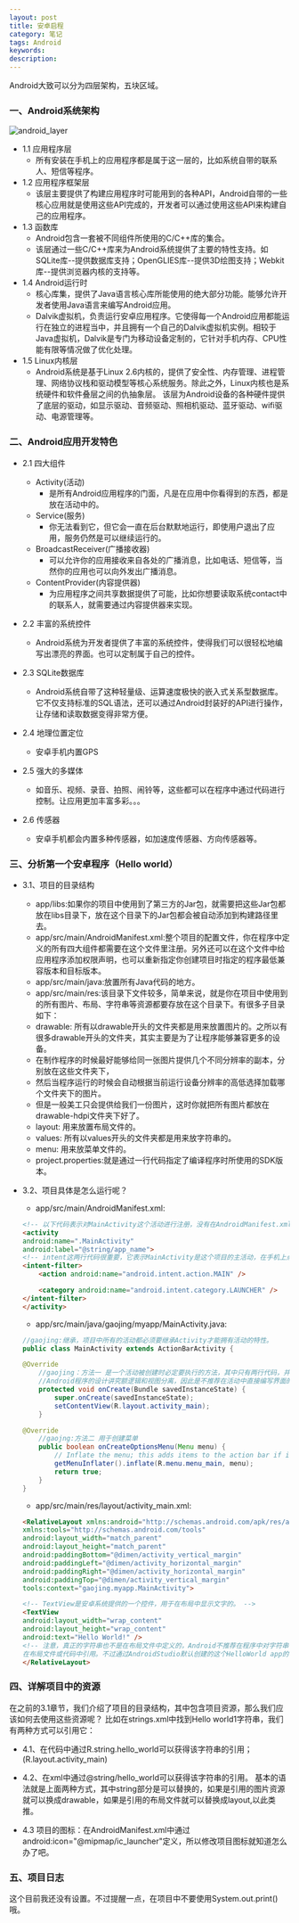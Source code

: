 ```yaml
---
layout: post
title: 安卓启程
category: 笔记
tags: Android
keywords: 
description: 
---
```



Android大致可以分为四层架构，五块区域。

### 一、Android系统架构
![android_layer](/public/img/android_layer.png)

- 1.1 应用程序层
    - 所有安装在手机上的应用程序都是属于这一层的，比如系统自带的联系人、短信等程序。
- 1.2 应用程序框架层
	- 该层主要提供了构建应用程序时可能用到的各种API，Android自带的一些核心应用就是使用这些API完成的，开发者可以通过使用这些API来构建自己的应用程序。
- 1.3 函数库
    - Android包含一套被不同组件所使用的C/C++库的集合。
    - 该层通过一些C/C++库来为Android系统提供了主要的特性支持。如SQLite库--提供数据库支持；OpenGLIES库--提供3D绘图支持；Webkit库--提供浏览器内核的支持等。
- 1.4 Android运行时
    - 核心库集，提供了Java语言核心库所能使用的绝大部分功能。能够允许开发者使用Java语言来编写Android应用。
    - Dalvik虚拟机，负责运行安卓应用程序。它使得每一个Android应用都能运行在独立的进程当中，并且拥有一个自己的Dalvik虚拟机实例。相较于Java虚拟机，Dalvik是专门为移动设备定制的，它针对手机内存、CPU性能有限等情况做了优化处理。
- 1.5 Linux内核层
    - Android系统是基于Linux 2.6内核的，提供了安全性、内存管理、进程管理、网络协议栈和驱动模型等核心系统服务。除此之外，Linux内核也是系统硬件和软件叠层之间的仇抽象层。
    该层为Android设备的各种硬件提供了底层的驱动，如显示驱动、音频驱动、照相机驱动、蓝牙驱动、wifi驱动、电源管理等。


### 二、Android应用开发特色
- 2.1 四大组件
    - Activity(活动)
        - 是所有Android应用程序的门面，凡是在应用中你看得到的东西，都是放在活动中的。
    - Service(服务)
        - 你无法看到它，但它会一直在后台默默地运行，即使用户退出了应用，服务仍然是可以继续运行的。
    - BroadcastReceiver(广播接收器)
        - 可以允许你的应用接收来自各处的广播消息，比如电话、短信等，当然你的应用也可以向外发出广播消息。
    - ContentProvider(内容提供器)
        - 为应用程序之间共享数据提供了可能，比如你想要读取系统contact中的联系人，就需要通过内容提供器来实现。
 
- 2.2 丰富的系统控件
    - Android系统为开发者提供了丰富的系统控件，使得我们可以很轻松地编写出漂亮的界面。也可以定制属于自己的控件。

- 2.3 SQLite数据库
    - Android系统自带了这种轻量级、运算速度极快的嵌入式关系型数据库。它不仅支持标准的SQL语法，还可以通过Android封装好的API进行操作，让存储和读取数据变得非常方便。
    
- 2.4 地理位置定位
    - 安卓手机内置GPS

- 2.5 强大的多媒体
    - 如音乐、视频、录音、拍照、闹铃等，这些都可以在程序中通过代码进行控制。让应用更加丰富多彩。。。

- 2.6 传感器
    - 安卓手机都会内置多种传感器，如加速度传感器、方向传感器等。


### 三、分析第一个安卓程序（Hello world）
- 3.1、项目的目录结构
    - app/libs:如果你的项目中使用到了第三方的Jar包，就需要把这些Jar包都放在libs目录下，放在这个目录下的Jar包都会被自动添加到构建路径里去。
    - app/src/main/AndroidManifest.xml:整个项目的配置文件，你在程序中定义的所有四大组件都需要在这个文件里注册。另外还可以在这个文件中给应用程序添加权限声明，也可以重新指定你创建项目时指定的程序最低兼容版本和目标版本。
    - app/src/main/java:放置所有Java代码的地方。
    - app/src/main/res:该目录下文件较多，简单来说，就是你在项目中使用到的所有图片、布局、字符串等资源都要存放在这个目录下。有很多子目录如下：
    - drawable: 所有以drawable开头的文件夹都是用来放置图片的。之所以有很多drawable开头的文件夹，其实主要是为了让程序能够兼容更多的设备。
    - 在制作程序的时候最好能够给同一张图片提供几个不同分辨率的副本，分别放在这些文件夹下，
    - 然后当程序运行的时候会自动根据当前运行设备分辨率的高低选择加载哪个文件夹下的图片。
    - 但是一般美工只会提供给我们一份图片，这时你就把所有图片都放在drawable-hdpi文件夹下好了。
    - layout: 用来放置布局文件的。
    - values: 所有以values开头的文件夹都是用来放字符串的。
    - menu: 用来放菜单文件的。
    - project.properties:就是通过一行代码指定了编译程序时所使用的SDK版本。


- 3.2、项目具体是怎么运行呢？
    - app/src/main/AndroidManifest.xml:
    ```html
    <!-- 以下代码表示对MainActivity这个活动进行注册，没有在AndroidManifest.xml里面注册的活动是不能使用的 -->
    <activity
    android:name=".MainActivity"
    android:label="@string/app_name">
    <!-- intent这两行代码很重要，它表示MainActivity是这个项目的主活动，在手机上点击应用图标，首先启动的就是这个活动 -->
    <intent-filter>
        <action android:name="android.intent.action.MAIN" />

        <category android:name="android.intent.category.LAUNCHER" />
    </intent-filter>
    </activity>
    ```
    - app/src/main/java/gaojing/myapp/MainActivity.java:
    ```java
    //gaojing:继承，项目中所有的活动都必须要继承Activity才能拥有活动的特性。
    public class MainActivity extends ActionBarActivity {
    
    @Override
        //gaojing：方法一 是一个活动被创建时必定要执行的方法，其中只有两行代码，并且没有Hello world！字样，那么Hell world在哪里定义呢？
        //Android程序的设计讲究额逻辑和视图分离，因此是不推荐在活动中直接编写界面的，更加通用的一种作法是，在布局文件中编写界面，然后在活动中引入进来。
        protected void onCreate(Bundle savedInstanceState) {
            super.onCreate(savedInstanceState);
            setContentView(R.layout.activity_main);
        }

    @Override
        //gaojng:方法二 用于创建菜单
        public boolean onCreateOptionsMenu(Menu menu) {
            // Inflate the menu; this adds items to the action bar if it is present.
            getMenuInflater().inflate(R.menu.menu_main, menu);
            return true;
        }
    }
    ```
    - app/src/main/res/layout/activity_main.xml:
    ```html
    <RelativeLayout xmlns:android="http://schemas.android.com/apk/res/android"
    xmlns:tools="http://schemas.android.com/tools"
    android:layout_width="match_parent"
    android:layout_height="match_parent"
    android:paddingBottom="@dimen/activity_vertical_margin"
    android:paddingLeft="@dimen/activity_horizontal_margin"
    android:paddingRight="@dimen/activity_horizontal_margin"
    android:paddingTop="@dimen/activity_vertical_margin"
    tools:context="gaojing.myapp.MainActivity">

    <!-- TextView是安卓系统提供的一个控件，用于在布局中显示文字的。 -->
    <TextView
    android:layout_width="wrap_content"
    android:layout_height="wrap_content"
    android:text="Hello World!" />
    <!-- 注意，真正的字符串也不是在布局文件中定义的，Android不推荐在程序中对字符串仅此能够硬编码，更好的作法一般是把字符串定义在/res/value/strings.xml里面，然后可以
    在布局文件或代码中引用。不过通过AndroidStudio默认创建的这个HelloWorld app的字符串是直接定义在这里的。 -->
    </RelativeLayout>
    ```

### 四、详解项目中的资源
在之前的3.1章节，我们介绍了项目的目录结构，其中包含项目资源，那么我们应该如何去使用这些资源呢？
比如在strings.xml中找到Hello world1字符串，我们有两种方式可以引用它：
- 4.1、在代码中通过R.string.hello_world可以获得该字符串的引用；(R.layout.activity_main)
- 4.2、在xml中通过@string/hello_world可以获得该字符串的引用。
基本的语法就是上面两种方式，其中string部分是可以替换的，如果是引用的图片资源就可以换成drawable，如果是引用的布局文件就可以替换成layout,以此类推。

- 4.3 项目的图标：在AndroidManifest.xml中通过android:icon="@mipmap/ic_launcher"定义，所以修改项目图标就知道怎么办了吧。


### 五、项目日志
这个目前我还没有设置。不过提醒一点，在项目中不要使用System.out.print()哦。

























